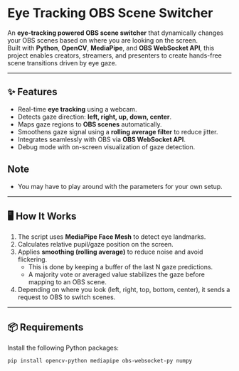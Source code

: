 # Eye Tracking OBS Scene Switcher

An **eye-tracking powered OBS scene switcher** that dynamically changes your OBS scenes based on where you are looking on the screen.  
Built with **Python**, **OpenCV**, **MediaPipe**, and **OBS WebSocket API**, this project enables creators, streamers, and presenters to create hands-free scene transitions driven by eye gaze.

---

## ✨ Features
- Real-time **eye tracking** using a webcam.  
- Detects gaze direction: **left, right, up, down, center**.  
- Maps gaze regions to **OBS scenes** automatically.  
- Smoothens gaze signal using a **rolling average filter** to reduce jitter.  
- Integrates seamlessly with OBS via **OBS WebSocket API**.  
- Debug mode with on-screen visualization of gaze detection.

## Note

 - You may have to play around with the parameters for your own setup.
---

## 🖥️ How It Works
1. The script uses **MediaPipe Face Mesh** to detect eye landmarks.  
2. Calculates relative pupil/gaze position on the screen.  
3. Applies **smoothing (rolling average)** to reduce noise and avoid flickering.  
   - This is done by keeping a buffer of the last N gaze predictions.  
   - A majority vote or averaged value stabilizes the gaze before mapping to an OBS scene.  
4. Depending on where you look (left, right, top, bottom, center), it sends a request to OBS to switch scenes.

---

## 📦 Requirements
Install the following Python packages:

```bash
pip install opencv-python mediapipe obs-websocket-py numpy

